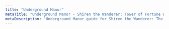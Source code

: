 ```yaml
---
title: "Underground Manor"
metaTitle: "Underground Manor - Shiren the Wanderer: Tower of Fortune Wiki"
metaDescription: "Underground Manor guide for Shiren the Wanderer: The Tower of Fortune and the Dice of Fate."
---
```

